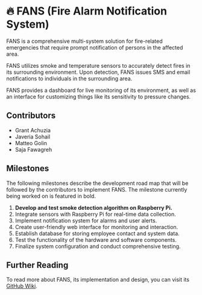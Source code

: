 # 🔥 FANS (Fire Alarm Notification System)

FANS is a comprehensive multi-system solution for fire-related emergencies that require prompt notification of persons
in the affected area.

FANS utilizes smoke and temperature sensors to accurately detect fires in its surrounding environment. Upon detection,
FANS issues SMS and email notifications to individuals in the surrounding area.

FANS provides a dashboard for live monitoring of its environment, as well as an interface for customizing things like
its sensitivity to pressure changes.

## Contributors

- Grant Achuzia
- Javeria Sohail
- Matteo Golin
- Saja Fawagreh

## Milestones

The following milestones describe the development road map that will be followed by the contributors to implement FANS.
The milestone currently being worked on is featured in bold.

1. **Develop and test smoke detection algorithm on Raspberry Pi.**
2. Integrate sensors with Raspberry Pi for real-time data collection.
3. Implement notification system for alarms and user alerts.
4. Create user-friendly web interface for monitoring and interaction.
5. Establish database for storing employee contact and system data.
6. Test the functionality of the hardware and software components.
7. Finalize system configuration and conduct comprehensive testing.

## Further Reading

To read more about FANS, its implementation and design, you can visit its [GitHub Wiki][wiki].

[wiki]: https://github.com/SYSC3010-W24/sysc3010-project-l1-g8/wiki
